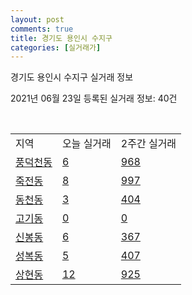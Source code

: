 ```yaml
---
layout: post
comments: true
title: 경기도 용인시 수지구
categories: [실거래가]
---
```


경기도 용인시 수지구 실거래 정보

2021년 06월 23일 등록된 실거래 정보: 40건

<script type="text/javascript">
  google.charts.load('current', {'packages':['corechart']});
  google.charts.setOnLoadCallback(drawChart);

  function drawChart() {
    var data = google.visualization.arrayToDataTable([['거래일', '매매', '전월세', '전매'], ['2021-02', 354, 606, 0], ['2021-03', 332, 676, 14], ['2021-04', 264, 603, 17], ['2021-05', 392, 504, 6], ['2021-06', 83, 216, 1]]);

    var options = {
      title: '최근 유형별 거래량 추이',
      legend: { position: 'bottom' }
    };

    var chart = new google.visualization.LineChart(document.getElementById('columnchart_material'));
    chart.draw(data, (options));
  }
</script>

<div id="columnchart_material" style="width: 450px; margin-left: -35px"></div>
<br>
<table class="sortable">
  <tr>
    <td>지역</td>
    <td>오늘 실거래</td>
    <td>2주간 실거래</td>
  </tr>

  
  <tr class="item">
    <td><a href="4146510100.html">풍덕천동</a></td>
    <td><a href="4146510100.html">6</a></td>
    <td><a href="4146510100.html">968</a></td>
  </tr>
    

  <tr class="item">
    <td><a href="4146510200.html">죽전동</a></td>
    <td><a href="4146510200.html">8</a></td>
    <td><a href="4146510200.html">997</a></td>
  </tr>
    

  <tr class="item">
    <td><a href="4146510300.html">동천동</a></td>
    <td><a href="4146510300.html">3</a></td>
    <td><a href="4146510300.html">404</a></td>
  </tr>
    

  <tr class="item">
    <td><a href="4146510400.html">고기동</a></td>
    <td><a href="4146510400.html">0</a></td>
    <td><a href="4146510400.html">0</a></td>
  </tr>
    

  <tr class="item">
    <td><a href="4146510500.html">신봉동</a></td>
    <td><a href="4146510500.html">6</a></td>
    <td><a href="4146510500.html">367</a></td>
  </tr>
    

  <tr class="item">
    <td><a href="4146510600.html">성복동</a></td>
    <td><a href="4146510600.html">5</a></td>
    <td><a href="4146510600.html">407</a></td>
  </tr>
    

  <tr class="item">
    <td><a href="4146510700.html">상현동</a></td>
    <td><a href="4146510700.html">12</a></td>
    <td><a href="4146510700.html">925</a></td>
  </tr>
    


</table>


    